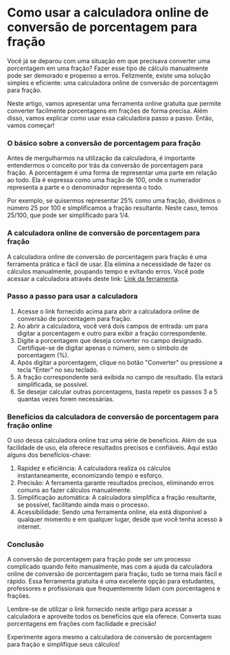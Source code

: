 Como usar a calculadora online de conversão de porcentagem para fração
======================================================================

Você já se deparou com uma situação em que precisava converter uma porcentagem em uma fração? Fazer esse tipo de cálculo manualmente pode ser demorado e propenso a erros. Felizmente, existe uma solução simples e eficiente: uma calculadora online de conversão de porcentagem para fração.

Neste artigo, vamos apresentar uma ferramenta online gratuita que permite converter facilmente porcentagens em frações de forma precisa. Além disso, vamos explicar como usar essa calculadora passo a passo. Então, vamos começar!

### O básico sobre a conversão de porcentagem para fração

Antes de mergulharmos na utilização da calculadora, é importante entendermos o conceito por trás da conversão de porcentagem para fração. A porcentagem é uma forma de representar uma parte em relação ao todo. Ela é expressa como uma fração de 100, onde o numerador representa a parte e o denominador representa o todo.

Por exemplo, se quisermos representar 25% como uma fração, dividimos o número 25 por 100 e simplificamos a fração resultante. Neste caso, temos 25/100, que pode ser simplificado para 1/4.

### A calculadora online de conversão de porcentagem para fração

A calculadora online de conversão de porcentagem para fração é uma ferramenta prática e fácil de usar. Ela elimina a necessidade de fazer os cálculos manualmente, poupando tempo e evitando erros. Você pode acessar a calculadora através deste link: [Link da ferramenta](https://www.onlinecalculatorsfree.com/pt/convert/percent-to-fraction.html).

### Passo a passo para usar a calculadora

1. Acesse o link fornecido acima para abrir a calculadora online de conversão de porcentagem para fração.
2. Ao abrir a calculadora, você verá dois campos de entrada: um para digitar a porcentagem e outro para exibir a fração correspondente.
3. Digite a porcentagem que deseja converter no campo designado. Certifique-se de digitar apenas o número, sem o símbolo de porcentagem (%).
4. Após digitar a porcentagem, clique no botão "Converter" ou pressione a tecla "Enter" no seu teclado.
5. A fração correspondente será exibida no campo de resultado. Ela estará simplificada, se possível.
6. Se desejar calcular outras porcentagens, basta repetir os passos 3 a 5 quantas vezes forem necessárias.

### Benefícios da calculadora de conversão de porcentagem para fração online

O uso dessa calculadora online traz uma série de benefícios. Além de sua facilidade de uso, ela oferece resultados precisos e confiáveis. Aqui estão alguns dos benefícios-chave:

1. Rapidez e eficiência: A calculadora realiza os cálculos instantaneamente, economizando tempo e esforço.
2. Precisão: A ferramenta garante resultados precisos, eliminando erros comuns ao fazer cálculos manualmente.
3. Simplificação automática: A calculadora simplifica a fração resultante, se possível, facilitando ainda mais o processo.
4. Acessibilidade: Sendo uma ferramenta online, ela está disponível a qualquer momento e em qualquer lugar, desde que você tenha acesso à internet.

### Conclusão

A conversão de porcentagem para fração pode ser um processo complicado quando feito manualmente, mas com a ajuda da calculadora online de conversão de porcentagem para fração, tudo se torna mais fácil e rápido. Essa ferramenta gratuita é uma excelente opção para estudantes, professores e profissionais que frequentemente lidam com porcentagens e frações.

Lembre-se de utilizar o link fornecido neste artigo para acessar a calculadora e aproveite todos os benefícios que ela oferece. Converta suas porcentagens em frações com facilidade e precisão!

Experimente agora mesmo a calculadora de conversão de porcentagem para fração e simplifique seus cálculos!